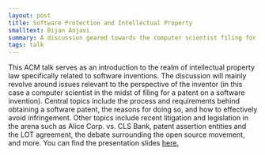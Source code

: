 ```yaml
---
layout: post
title: Software Protection and Intellectual Property 
smalltext: Bijan Anjavi
summary: A discussion geared towards the computer scientist filing for or planning to file for a patent, as well as aspiring software inventors curious about issues that arise with protection and intellectual property. 
tags: talk
---
```

This ACM talk serves as an introduction to the realm of intellectual property law specifically related to software inventions. The discussion will mainly revolve around issues relevant to the perspective of the inventor (in this case a computer scientist in the midst of filing for a patent on a software invention). Central topics include the process and requirements behind obtaining a software patent, the reasons for doing so, and how to effectively avoid infringement. Other topics include recent litigation and legislation in the arena such as Alice Corp. vs. CLS Bank, patent assertion entities and the LOT agreement, the debate surrounding the open source movement, and more.
You can find the presentation slides [here.](http://slides.com/bijananjavi/software-protection-intellectual-property)
 